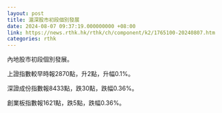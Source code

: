 ```yaml
---
layout: post
title: 滬深股市初段個別發展
date: 2024-08-07 09:37:19.000000000 +08:00
link: https://news.rthk.hk/rthk/ch/component/k2/1765100-20240807.htm
categories: rthk
---
```


內地股市初段個別發展。

上證指數較早時報2870點，升2點，升幅0.1%。

深證成份指數報8433點，跌30點，跌幅0.36%。

創業板指數報1621點，跌5點，跌幅0.36%。
